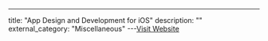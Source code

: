 ---
title: "App Design and Development for iOS"
description: ""
external_category: "Miscellaneous"
---[Visit Website](https://www.coursera.org/learn/ios-app-design-development)

